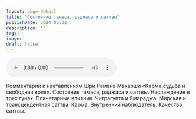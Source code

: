 ```yaml
---
layout: page-detail
title: "Состояние тамаса, раджаса и саттвы"
publishDate: 2014.05.02
description: ""
tags:
image:
draft: false
---
```


<audio title="2014.05.02 - Состояние тамаса, раджаса и саттвы.mp3" src="https://filer-api.advayta.org/v1.0/public/files/75563" controls=""></audio>

 Комментарий к наставлениям Шри Рамана Махарши «Карма,судьба и свободная воля». Состояние тамаса, раджаса и саттвы. Наслаждение в трех гунах. Планетарные влияния. Читрагупта и Ямараджа. Мирская и трансцендентная саттва. Карма. Внутренний наблюдатель. Качества саттвы. 

  
